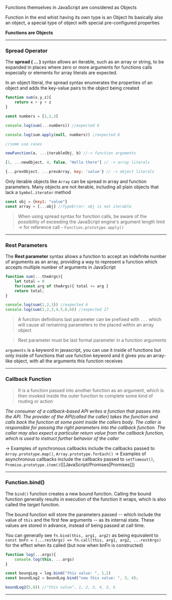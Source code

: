 
Functions themselves in JavaScript are considered as Objects 

Function in the end whist having its own type is an Object
Its basically also an object, a special type of object with special pre-configured properties 

__Functions are Objects__

---
### Spread Operator

The __spread ( ... )__ syntax allows an iterable, such as an array or string, to be expanded in places where zero or more arguments for functions calls especially or elements for array literals are expected.

In an object literal, the spread syntax enumerates the properties of an object and adds the key-value pairs to the object being created

```javascript
function sum(x,y,z){
	return x + y + z
}

const numbers = [1,2,3]

console.log(sum(...numbers)) //expected 6

console.log(sum.apply(null, numbers)) //expected 6

//some use cases

newFunction(a, ...iterableObj, b) //-> function arguments

[1, ...newObject, 4, false, "Hello there"] // -> array literals

{...prevObject, ...prevArray, key: 'value'} // -> object literals
```

Only iterable objects like `Array` can be spread in array and function parameters.
Many objects are not iterable, including all plain objects that lack a `Symbol.iterator` method

```javascript
const obj = {key1: "value"}
const array = [...obj] //TypeError: obj is not iterable
```

> When using spread syntax for function calls, be aware of the possibility of exceeding the JavaScript engine's argument length limit -> for reference call - `Function.prototype.apply()`


---
### Rest Parameters

The __Rest parameter__ syntax allows a function to accept an indefinite number of arguments as an array, providing a way to represent a function which accepts multiple number of arguments in JavaScript

```javascript
function sum(...theArgs){
	let total = 0
	for(const arg of theArgs){ total += arg }
	return total;
}

console.log(sum(1,2,3)) //expected 6
console.log(sum(1,2,3,4,5,6,6)) //expected 27
```

> A function definitions last parameter can be prefixed with `...` which will cause all remaining parameters to the placed within an array object


> Rest parameter must be last formal parameter in a function arguments


`arguments` is a keyword in javascript, you can use it inside of functions but only inside of functions that use function keyword and it gives you an array-like object, with all the arguments this function receives 

---

### Callback Function

> It is a function passed into another function as an argument, which is then invoked inside the outer function to complete some kind of routing or action


_The consumer of a callback-based API writes a function that passes into the API. The provider of the API(called the caller) takes the function and calls back the function at some point inside the callers body. The caller is responsible for passing the right parameters into the callback function. The caller may also expect a particular return value from the callback function, which is used to instruct further behavior of the caller_

-> Examples of synchronous callbacks include the callbacks passed to `Array.prototype.map()`, `Array.prototype.forEach()`
-> Examples of asynchronous callbacks include the callbacks passed to `setTimeout()`, `Promise.prototype.item()`([[JavaScript/Promises|Promises]])

---
### Function.bind()


The `bind()` function creates a new bound function. Calling the bound function generally results in execution of the function it wraps, which is also called the _target_ function.

The bound function will store the parameters passed -- which include the value of `this` and the first few arguments -- as its internal state. These values are stored in advance, instead of being passed at call time.

You can generally see `fn.bind(this, arg1, arg2)` as being equivalent to `const bnFn = (...restArgs) => fn.call(this, arg1, arg2, ...restArgs)` for the effect when its called (but now when bnFn is constructed)

```javascript
function log(...args){
	console.log(this, ...args)
}

const boungLog = log.bind("this value: ", 1,2)
const boundLog2 = boundLog.bind("new this value: ", 3, 4);

boundLog2(5,6)) //"this value", 1, 2, 3, 4, 5, 6
```

---
